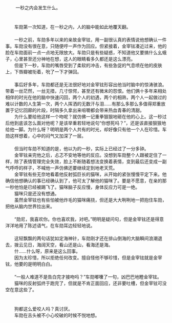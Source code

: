 <div>&nbsp;　　一秒之内会发生什么。<br/>
</div>

<div>　　</div>

<div>　　</div>

<div>　　车勋第一次知道，在一秒之内，人的脑中能如此地覆天翻。</div>

<div>　　</div>

<div>　　一秒之前，车勋多年以来的亲故金宰铉，用一副很认真的表情说他想确认一件事。车勋没有很在意，只随便哼一声作为回应。但紧接着，金宰铉凑近过来，他的脸在车勋面前一点一点地无限放大。车勋只是有些疑惑，不知道他又要搞什么幺蛾子，心里甚至还分神地在想，这人的眼睛看多久都还是这么漂亮。</div>

<div>　　但是下一秒，车勋的嘴唇受到了柔软的冲击，有些急促的气息喷在他的皮肤上，下唇瓣被衔着，吮了一下才弹回。</div>

<div>　　</div>

<div>　　事后好多年，车勋都还是无法很好地对金宰铉形容出他当时脑中的惊涛骇浪。带着一丝茫然，一丝无措，几寸惊愕，甚至还有微末的怨恨。他们俩十多年来相处相伴的时光在他的脑中快速闪回，两个人的初遇，两个的相熟，两个人一起做过的难以计数的人生第一次，两个人挥洒的无数汗与泪……有那么多那么多值得郑重放置于记忆回廊的片段，时隔多久拿出来咀嚼都会带来热血青春的清甜。</div>

<div>　　为什么要给他这样一个吻呢？就仿佛一记重拳狠狠地砸在他的心上。这一秒过后他到底该怎么面对他呢？是该举重若轻地说句“你想死吗？”，还是该直接狠狠地给他一脚。为什么呀？明明是两个人共有的时光，却好像只有他一个人在珍惜。车勋这样想着，心中的闷气又加深了一层。</div>

<div>　　</div>

<div>　　但当时车勋不知道的是，他以为的一秒，实际上已经过了一分多钟。</div>

<div>　　金宰铉亲完他之后，忐忑不安地等他的反应。没想到车勋整个人跟被定住了一样，除了表情管理完全失效，脸上不断随着想法变换着表情，变到最后还变成一副气呼呼的样子，不喊他一声仿佛还要继续定到地老天荒。</div>

<div>　　金宰铉有些无奈地看着他反射弧巨长的猫咪，从开始的紧张慢慢平定下来。他确信他想确认的事已经确认到了，他可太了解他的猫咪了。要是不愿意，在亲的那一秒他怕是已经被踢飞了。猫咪脑子反应慢，身体反应力可是一绝。</div>

<div>　　猫咪只是还没有想通。</div>

<div>　　虽然金宰铉也有些怕被他炸毛的猫咪痛挠，但还是大大咧咧地一把抱住车勋，把他从脑内世界拉出来。</div>

<div>　　</div>

<div>　　“勋尼，我喜欢你。你也喜欢我，对吧。”明明是疑问句，但是金宰铉还是得意洋洋地用了陈述语气，在车勋耳边轻轻地说。</div>

<div>　　</div>

<div>　　这轻飘飘的两句话犹如定海神针，车勋刚才还在排山倒海的大脑瞬间浪潮退去，拨云见日，海阔天空，看山还是山，看海还是海。</div>

<div>　　什……什么呀，原来是这么回事。</div>

<div>　　因为太珍惜，所以拒绝任何改变。擅自怪他不够珍惜，但是金宰铉就是金宰铉，他要的是明明白白。</div>

<div>　　</div>

<div>　　“一般人难道不是告白完才接吻吗？”车勋嘟囔了一句，凶巴巴地瞪金宰铉。</div>

<div>　　猫咪的反射弧终于跑完了，但就是不肯正面回应，还非要吐槽，但金宰铉可没空在意这些了。</div>

<div>　　</div>

<div>　　</div>

<div>　　狗都这么爱咬人吗？真讨厌。</div>

<div>　　车勋在舌头被不小心咬破的时候不悦地想。</div>
